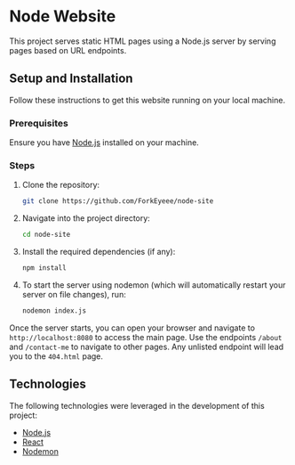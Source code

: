 # Node Website

This project serves static HTML pages using a Node.js server by serving pages based on URL endpoints.

## Setup and Installation

Follow these instructions to get this website running on your local machine.

### Prerequisites

Ensure you have [Node.js](https://nodejs.org/en/download/) installed on your machine.

### Steps

1. Clone the repository:

   ```bash
   git clone https://github.com/ForkEyeee/node-site
   ```

2. Navigate into the project directory:

   ```bash
   cd node-site
   ```

3. Install the required dependencies (if any):

   ```bash
   npm install
   ```

4. To start the server using nodemon (which will automatically restart your server on file changes), run:

   ```bash
   nodemon index.js
   ```

Once the server starts, you can open your browser and navigate to `http://localhost:8080` to access the main page. Use the endpoints `/about` and `/contact-me` to navigate to other pages. Any unlisted endpoint will lead you to the `404.html` page.

## Technologies

The following technologies were leveraged in the development of this project:

- [Node.js](https://nodejs.org/)
- [React](https://reactjs.org/)
- [Nodemon](https://nodemon.io/)
